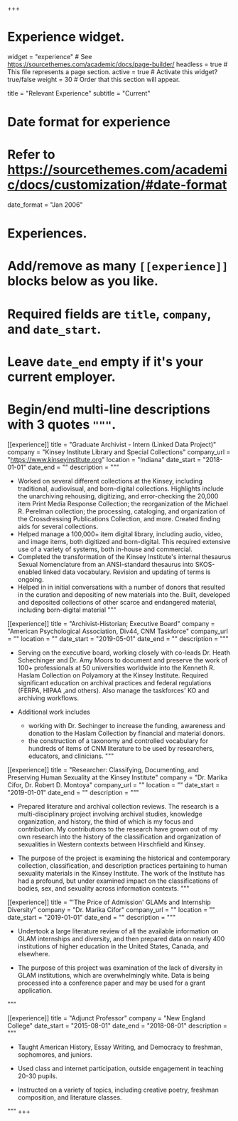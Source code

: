 +++
# Experience widget.
widget = "experience"  # See https://sourcethemes.com/academic/docs/page-builder/
headless = true  # This file represents a page section.
active = true  # Activate this widget? true/false
weight = 30  # Order that this section will appear.

title = "Relevant Experience"
subtitle = "Current"

# Date format for experience
#   Refer to https://sourcethemes.com/academic/docs/customization/#date-format
date_format = "Jan 2006"

# Experiences.
#   Add/remove as many `[[experience]]` blocks below as you like.
#   Required fields are `title`, `company`, and `date_start`.
#   Leave `date_end` empty if it's your current employer.
#   Begin/end multi-line descriptions with 3 quotes `"""`.
[[experience]]
  title = "Graduate Archivist - Intern (Linked Data Project)"
  company = "Kinsey Institute Library and Special Collections"
  company_url = "https://www.kinseyinstitute.org"
  location = "Indiana"
  date_start = "2018-01-01"
  date_end = ""
  description = """
*   Worked on several different collections at the Kinsey, including traditional, audiovisual, and born-digital collections. Highlights include the unarchiving rehousing, digitizing, and error-checking the 20,000 item Print Media Response Collection; the reorganization of the Michael R. Perelman collection; the processing, cataloging, and organization of the Crossdressing Publications Collection, and more. Created finding aids for several collections.
*   Helped manage a 100,000+ item digital library, including audio, video, and image items, both digitized and born-digital. This required extensive use of a variety of systems, both in-house and commercial.
*   Completed the transformation of the Kinsey Institute's internal thesaurus Sexual Nomenclature from an ANSI-standard thesaurus into SKOS-enabled linked data vocabulary. Revision and updating of terms is ongoing.
*   Helped in in initial conversations with a number of donors that resulted in the curation and depositing of new materials into the. Built, developed and deposited collections of other scarce and endangered material, including born-digital material
  """

[[experience]]
  title = "Archivist-Historian; Executive Board"
	company = "American Psychological Association, Div44, CNM Taskforce"
  company_url = ""
  location = ""
  date_start = "2019-05-01"
  date_end = ""
  description = """
- Serving on the executive board, working closely with co-leads Dr. Heath Schechinger and Dr. Amy Moors to document and preserve the work of 100+ professionals at 50 universities worldwide into the Kenneth R. Haslam Collection on Polyamory at the Kinsey Institute. Required significant education on archival practices and federal regulations (FERPA, HIPAA ,and others). Also manage the taskforces' KO and archiving workflows.

- Additional work includes

    - working with Dr. Sechinger to increase the funding, awareness and donation to the Haslam Collection by financial and material donors.
    - the construction of a taxonomy and controlled vocabulary for hundreds of items of CNM literature to be used by researchers, educators, and clinicians.
"""

[[experience]]
  title = "Researcher: Classifying, Documenting, and Preserving Human Sexuality at the Kinsey Institute"
  company = "Dr. Marika Cifor, Dr. Robert D. Montoya"
  company_url = ""
  location = ""
  date_start = "2019-01-01"
  date_end = ""
  description = """
* Prepared literature and archival collection reviews. The research is a multi-disciplinary project involving archival studies, knowledge organization, and history, the third of which is my focus and contribution. My contributions to the research have grown out of my own research into the history of the classification and organization of sexualities in Western contexts between Hirschfield and Kinsey.

*   The purpose of the project is examining the historical and contemporary collection, classification, and description practices pertaining to human sexuality materials in the Kinsey Institute. The work of the Institute has had a profound, but under examined impact on the classifications of bodies, sex, and sexuality across information contexts.
  """

[[experience]]
  title = "'The Price of Admission' GLAMs and Internship Diversity"
  company = "Dr. Marika Cifor"
  company_url = ""
  location = ""
  date_start = "2019-01-01"
  date_end = ""
  description = """
*   Undertook a large literature review of all the available information on GLAM internships and diversity, and then prepared data on nearly 400 institutions of higher education in the United States, Canada, and elsewhere.

*   The purpose of this project was examination of the lack of diversity in GLAM institutions, which are overwhelmingly white. Data is being processed into a conference paper and may be used for a grant application.

  """

[[experience]]
  title = "Adjunct Professor"
  company = "New England College"
  date_start = "2015-08-01"
  date_end = "2018-08-01"
  description = """
*   Taught American History, Essay Writing, and Democracy to freshman, sophomores, and juniors.

*   Used class and internet participation, outside engagement in teaching 20-30 pupils.

*   Instructed on a variety of topics, including creative poetry, freshman composition, and literature classes.

  """
+++